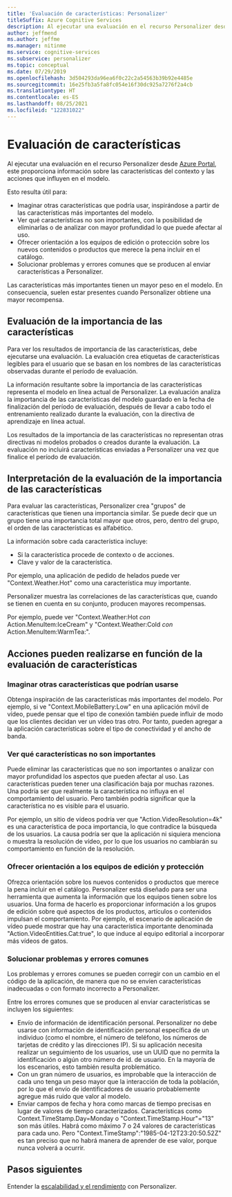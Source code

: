 ```yaml
---
title: 'Evaluación de características: Personalizer'
titleSuffix: Azure Cognitive Services
description: Al ejecutar una evaluación en el recurso Personalizer desde Azure Portal, este proporciona información sobre las características del contexto y las acciones que influyen en el modelo.
author: jeffmend
ms.author: jeffme
ms.manager: nitinme
ms.service: cognitive-services
ms.subservice: personalizer
ms.topic: conceptual
ms.date: 07/29/2019
ms.openlocfilehash: 3d504293da96ea6f0c22c2a54563b39b92e4485e
ms.sourcegitcommit: 16e25fb3a5fa8fc054e16f30dc925a7276f2a4cb
ms.translationtype: HT
ms.contentlocale: es-ES
ms.lasthandoff: 08/25/2021
ms.locfileid: "122831022"
---
```

# <a name="feature-evaluation"></a>Evaluación de características

Al ejecutar una evaluación en el recurso Personalizer desde [Azure Portal](https://portal.azure.com), este proporciona información sobre las características del contexto y las acciones que influyen en el modelo. 

Esto resulta útil para:

* Imaginar otras características que podría usar, inspirándose a partir de las características más importantes del modelo.
* Ver qué características no son importantes, con la posibilidad de eliminarlas o de analizar con mayor profundidad lo que puede afectar al uso.
* Ofrecer orientación a los equipos de edición o protección sobre los nuevos contenidos o productos que merece la pena incluir en el catálogo.
* Solucionar problemas y errores comunes que se producen al enviar características a Personalizer.

Las características más importantes tienen un mayor peso en el modelo. En consecuencia, suelen estar presentes cuando Personalizer obtiene una mayor recompensa.

## <a name="getting-feature-importance-evaluation"></a>Evaluación de la importancia de las características

Para ver los resultados de importancia de las características, debe ejecutarse una evaluación. La evaluación crea etiquetas de características legibles para el usuario que se basan en los nombres de las características observadas durante el período de evaluación.

La información resultante sobre la importancia de las características representa el modelo en línea actual de Personalizer. La evaluación analiza la importancia de las características del modelo guardado en la fecha de finalización del período de evaluación, después de llevar a cabo todo el entrenamiento realizado durante la evaluación, con la directiva de aprendizaje en línea actual. 

Los resultados de la importancia de las características no representan otras directivas ni modelos probados o creados durante la evaluación.  La evaluación no incluirá características enviadas a Personalizer una vez que finalice el período de evaluación.

## <a name="how-to-interpret-the-feature-importance-evaluation"></a>Interpretación de la evaluación de la importancia de las características

Para evaluar las características, Personalizer crea "grupos" de características que tienen una importancia similar. Se puede decir que un grupo tiene una importancia total mayor que otros, pero, dentro del grupo, el orden de las características es alfabético.

La información sobre cada característica incluye:

* Si la característica procede de contexto o de acciones.
* Clave y valor de la característica.

Por ejemplo, una aplicación de pedido de helados puede ver "Context.Weather.Hot" como una característica muy importante.

Personalizer muestra las correlaciones de las características que, cuando se tienen en cuenta en su conjunto, producen mayores recompensas.

Por ejemplo, puede ver "Context.Weather:Hot *con* Action.MenuItem:IceCream" y "Context.Weather:Cold *con* Action.MenuItem:WarmTea:".

## <a name="actions-you-can-take-based-on-feature-evaluation"></a>Acciones pueden realizarse en función de la evaluación de características

### <a name="imagine-additional-features-you-could-use"></a>Imaginar otras características que podrían usarse

Obtenga inspiración de las características más importantes del modelo. Por ejemplo, si ve "Context.MobileBattery:Low" en una aplicación móvil de vídeo, puede pensar que el tipo de conexión también puede influir de modo que los clientes decidan ver un vídeo tras otro. Por tanto, pueden agregar a la aplicación características sobre el tipo de conectividad y el ancho de banda.

### <a name="see-what-features-are-not-important"></a>Ver qué características no son importantes

Puede eliminar las características que no son importantes o analizar con mayor profundidad los aspectos que pueden afectar al uso. Las características pueden tener una clasificación baja por muchas razones. Una podría ser que realmente la característica no influya en el comportamiento del usuario. Pero también podría significar que la característica no es visible para el usuario. 

Por ejemplo, un sitio de vídeos podría ver que "Action.VideoResolution=4k" es una característica de poca importancia, lo que contradice la búsqueda de los usuarios. La causa podría ser que la aplicación ni siquiera menciona o muestra la resolución de vídeo, por lo que los usuarios no cambiarán su comportamiento en función de la resolución.

### <a name="provide-guidance-to-editorial-or-curation-teams"></a>Ofrecer orientación a los equipos de edición y protección

Ofrezca orientación sobre los nuevos contenidos o productos que merece la pena incluir en el catálogo. Personalizer está diseñado para ser una herramienta que aumenta la información que los equipos tienen sobre los usuarios. Una forma de hacerlo es proporcionar información a los grupos de edición sobre qué aspectos de los productos, artículos o contenidos impulsan el comportamiento. Por ejemplo, el escenario de aplicación de vídeo puede mostrar que hay una característica importante denominada "Action.VideoEntities.Cat:true", lo que induce al equipo editorial a incorporar más vídeos de gatos.

### <a name="troubleshoot-common-problems-and-mistakes"></a>Solucionar problemas y errores comunes

Los problemas y errores comunes se pueden corregir con un cambio en el código de la aplicación, de manera que no se envíen características inadecuadas o con formato incorrecto a Personalizer. 

Entre los errores comunes que se producen al enviar características se incluyen los siguientes:

* Envío de información de identificación personal. Personalizer no debe usarse con información de identificación personal específica de un individuo (como el nombre, el número de teléfono, los números de tarjetas de crédito y las direcciones IP). Si su aplicación necesita realizar un seguimiento de los usuarios, use un UUID que no permita la identificación o algún otro número de id. de usuario. En la mayoría de los escenarios, esto también resulta problemático.
* Con un gran número de usuarios, es improbable que la interacción de cada uno tenga un peso mayor que la interacción de toda la población, por lo que el envío de identificadores de usuario probablemente agregue más ruido que valor al modelo.
* Enviar campos de fecha y hora como marcas de tiempo precisas en lugar de valores de tiempo caracterizados. Características como Context.TimeStamp.Day=Monday o "Context.TimeStamp.Hour"="13" son más útiles. Habrá como máximo 7 o 24 valores de características para cada uno. Pero "Context.TimeStamp":"1985-04-12T23:20:50.52Z" es tan preciso que no habrá manera de aprender de ese valor, porque nunca volverá a ocurrir.

## <a name="next-steps"></a>Pasos siguientes

Entender la [escalabilidad y el rendimiento](concepts-scalability-performance.md) con Personalizer.

